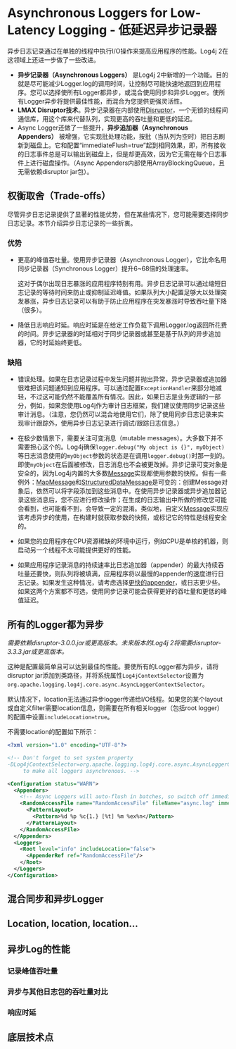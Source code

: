 # Asynchronous Loggers for Low-Latency Logging - 低延迟异步记录器

异步日志记录通过在单独的线程中执行I/O操作来提高应用程序的性能。Log4j 2在这领域上还进一步做了一些改进。

* **异步记录器（Asynchronous Loggers）** 是Log4j 2中新增的一个功能。目的就是尽可能减少Logger.log的调用时间，让控制尽可能快速地返回到应用程序。您可以选择使所有Logger都异步，或混合使用同步和异步Logger。使所有Logger异步将提供最佳性能，而混合为您提供更强灵活性。
* **LMAX Disruptor技术**。异步记录器在内部使用[Disruptor](https://logging.apache.org/log4j/2.x/manual/async.html#UnderTheHood)，一个无锁的线程间通信库，用这个库来代替队列，实现更高的吞吐量和更低的延迟。
* Async Logger还做了一些提升，**异步追加器（Asynchronous Appenders）** 被增强，它实现批处理功能，按批（当队列为空时）把日志刷新到磁盘上。它和配置“immediateFlush=true”起到相同效果，即，所有接收的日志事件总是可以输出到磁盘上，但是却更高效，因为它无需在每个日志事件上进行磁盘操作。（Async Appenders内部使用ArrayBlockingQueue，且无需依赖disruptor jar包）。

## 权衡取舍（Trade-offs）

尽管异步日志记录提供了显著的性能优势，但在某些情况下，您可能需要选择同步日志记录。本节介绍异步日志记录的一些折衷。

### 优势

* 更高的峰值吞吐量。使用异步记录器（Asynchronous Logger），它比命名用同步记录器（Synchronous Logger）提升6~68倍的处理速率。

  这对于偶尔出现日志暴涨的应用程序特别有用。异步日志记录可以通过缩短日志记录的等待时间来防止或抑制延迟峰值。如果队列大小配置足够大以处理突发暴涨，异步日志记录可以有助于防止应用程序在突发暴涨时导致吞吐量下降（很多）。

* 降低日志响应时延。响应时延是在给定工作负载下调用Logger.log返回所花费的时间。异步记录器的时延相对于同步记录器或甚至是基于队列的异步追加器，它的时延始终更低。

### 缺陷

* 错误处理。如果在日志记录过程中发生问题并抛出异常，异步记录器或追加器很难把该问题通知到应用程序。可以通过配置`ExceptionHandler`来部分地减轻，不过这可能仍然不能覆盖所有情况。因此，如果日志是业务逻辑的一部分，例如，如果您使用Log4j作为审计日志框架，我们建议使用同步记录这些审计消息。（注意，您仍然可以混合地使用它们，除了使用同步日志记录来实现审计跟踪外，使用异步日志记录进行调试/跟踪日志信息。）

* 在极少数情景下，需要关注可变消息（mutable messages）。大多数下并不需要担心这个的。Log4j确保`logger.debug("My object is {}", myObject)`等日志消息使用的`myObject`参数的状态是在调用`logger.debug()`时那一刻的。即使`myObject`在后面被修改，日志消息也不会被更改掉。异步记录可变对象是安全的，因为Log4j内置的大多数[Message](https://logging.apache.org/log4j/2.x/log4j-api/apidocs/org/apache/logging/log4j/message/Message.html)实现都使用参数的快照。但有一些例外：[MapMessage](https://logging.apache.org/log4j/2.x/log4j-api/apidocs/org/apache/logging/log4j/message/MapMessage.html)和[StructuredDataMessage](https://logging.apache.org/log4j/2.x/log4j-api/apidocs/org/apache/logging/log4j/message/StructuredDataMessage.html)是可变的：创建Message对象后，依然可以将字段添加到这些消息中。在使用异步记录器或异步追加器记录这些消息后，您不应进行修改操作；在生成的日志输出中所做的修改您可能会看到，也可能看不到，会导致一定的混淆。类似地，自定义[Message](https://logging.apache.org/log4j/2.x/log4j-api/apidocs/org/apache/logging/log4j/message/Message.html)实现应该考虑异步的使用，在构建时就获取参数的快照，或标记它的特性是线程安全的。

* 如果您的应用程序在CPU资源稀缺的环境中运行，例如CPU是单核的机器，则启动另一个线程不太可能提供更好的性能。

* 如果应用程序记录消息的持续速率比日志追加器（appender）的最大持续吞吐量还要快，则队列将被填满，应用程序将以最慢的appender的速度进行日志记录。如果发生这种情况，请考虑选择[更快的appender](https://logging.apache.org/log4j/2.x/performance.html#whichAppender)，或日志更少些。如果这两个方案都不可选，使用同步记录可能会获得更好的吞吐量和更低的峰值延迟。

## 所有的Logger都为异步

_需要依赖disruptor-3.0.0.jar或更高版本。未来版本的Log4j 2将需要disruptor-3.3.3.jar或更高版本。_

这种是配置最简单且可以达到最佳的性能。要使所有的Logger都为异步，请将disruptor jar添加到类路径，并将系统属性`Log4jContextSelector`设置为`org.apache.logging.log4j.core.async.AsyncLoggerContextSelector`。

默认情况下，location无法通过异步logger传递给I/O线程。如果您的某个layout或自定义filter需要location信息，则需要在所有相关logger（包括root logger）的配置中设置`includeLocation=true`。

不需要location的配置如下所示：

```xml
<?xml version="1.0" encoding="UTF-8"?>

<!-- Don't forget to set system property
-DLog4jContextSelector=org.apache.logging.log4j.core.async.AsyncLoggerContextSelector
     to make all loggers asynchronous. -->

<Configuration status="WARN">
  <Appenders>
    <!-- Async Loggers will auto-flush in batches, so switch off immediateFlush. -->
    <RandomAccessFile name="RandomAccessFile" fileName="async.log" immediateFlush="false" append="false">
      <PatternLayout>
        <Pattern>%d %p %c{1.} [%t] %m %ex%n</Pattern>
      </PatternLayout>
    </RandomAccessFile>
  </Appenders>
  <Loggers>
    <Root level="info" includeLocation="false">
      <AppenderRef ref="RandomAccessFile"/>
    </Root>
  </Loggers>
</Configuration>
```

## 混合同步和异步Logger

## Location, location, location...

## 异步Log的性能

### 记录峰值吞吐量

### 异步与其他日志包的吞吐量对比

### 响应时延

## 底层技术点
